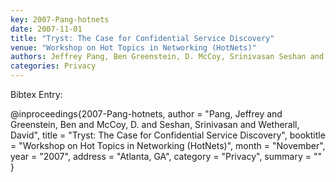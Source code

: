 ```yaml
---
key: 2007-Pang-hotnets
date: 2007-11-01
title: "Tryst: The Case for Confidential Service Discovery"
venue: "Workshop on Hot Topics in Networking (HotNets)"
authors: Jeffrey Pang, Ben Greenstein, D. McCoy, Srinivasan Seshan and David Wetherall
categories: Privacy
---
```


Bibtex Entry:

@inproceedings{2007-Pang-hotnets,
    author = "Pang, Jeffrey and Greenstein, Ben and McCoy, D. and Seshan, Srinivasan and Wetherall, David",
    title = "Tryst: The Case for Confidential Service Discovery",
    booktitle = "Workshop on Hot Topics in Networking (HotNets)",
    month = "November",
    year = "2007",
    address = "Atlanta, GA",
    category = "Privacy",
    summary = ""
}

